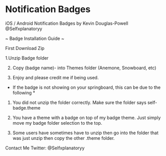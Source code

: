 # Notification Badges
iOS / Android Notification Badges
by Kevin Douglas-Powell @Selfxplanatoryy

~ Badge Installation Guide ~

First Download Zip

1.Unzip Badge folder

2. Copy (badge name)- into Themes folder (Anemone, Snowboard, etc)

3. Enjoy and please credit me if being used.

* If the badge is not showing on your springboard, this can be due to the following *

1. You did not unzip the folder correctly. Make sure the folder says self-badge.theme

2. You have a theme with a badge on top of my badge theme. Just simply move my badge folder selection to the top.

3. Some users have sometimes have to unzip then go into the folder that was just unzip then copy the other .theme folder.

Contact Me
Twitter: @Selfxplanatoryy
